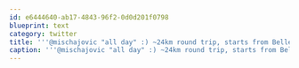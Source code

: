 ```yaml
---
id: e6444640-ab17-4843-96f2-0d0d201f0798
blueprint: text
category: twitter
title: '''@mischajovic "all day" :) ~24km round trip, starts from Bellevue Trestle, ends up at 6500ft or so, still snow up there.'
caption: '''@mischajovic "all day" :) ~24km round trip, starts from Bellevue Trestle, ends up at 6500ft or so, still snow up there.'
---
```

